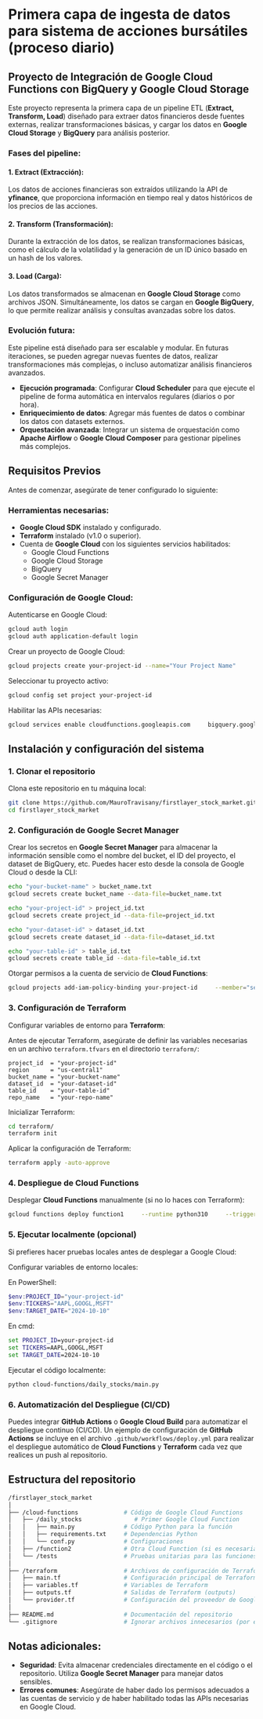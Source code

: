 
# Primera capa de ingesta de datos para sistema de acciones bursátiles (proceso diario)

## Proyecto de Integración de Google Cloud Functions con BigQuery y Google Cloud Storage

Este proyecto representa la primera capa de un pipeline ETL (**Extract, Transform, Load**) diseñado para extraer datos financieros desde fuentes externas, realizar transformaciones básicas, y cargar los datos en **Google Cloud Storage** y **BigQuery** para análisis posterior.

### Fases del pipeline:

#### 1. Extract (Extracción):
Los datos de acciones financieras son extraídos utilizando la API de **yfinance**, que proporciona información en tiempo real y datos históricos de los precios de las acciones.

#### 2. Transform (Transformación):
Durante la extracción de los datos, se realizan transformaciones básicas, como el cálculo de la volatilidad y la generación de un ID único basado en un hash de los valores.

#### 3. Load (Carga):
Los datos transformados se almacenan en **Google Cloud Storage** como archivos JSON. Simultáneamente, los datos se cargan en **Google BigQuery**, lo que permite realizar análisis y consultas avanzadas sobre los datos.

### Evolución futura:

Este pipeline está diseñado para ser escalable y modular. En futuras iteraciones, se pueden agregar nuevas fuentes de datos, realizar transformaciones más complejas, o incluso automatizar análisis financieros avanzados.

- **Ejecución programada**: Configurar **Cloud Scheduler** para que ejecute el pipeline de forma automática en intervalos regulares (diarios o por hora).
- **Enriquecimiento de datos**: Agregar más fuentes de datos o combinar los datos con datasets externos.
- **Orquestación avanzada**: Integrar un sistema de orquestación como **Apache Airflow** o **Google Cloud Composer** para gestionar pipelines más complejos.

## Requisitos Previos

Antes de comenzar, asegúrate de tener configurado lo siguiente:

### Herramientas necesarias:

- **Google Cloud SDK** instalado y configurado.
- **Terraform** instalado (v1.0 o superior).
- Cuenta de **Google Cloud** con los siguientes servicios habilitados:
  - Google Cloud Functions
  - Google Cloud Storage
  - BigQuery
  - Google Secret Manager

### Configuración de Google Cloud:

Autenticarse en Google Cloud:

```bash
gcloud auth login
gcloud auth application-default login
```

Crear un proyecto de Google Cloud:

```bash
gcloud projects create your-project-id --name="Your Project Name"
```

Seleccionar tu proyecto activo:

```bash
gcloud config set project your-project-id
```

Habilitar las APIs necesarias:

```bash
gcloud services enable cloudfunctions.googleapis.com     bigquery.googleapis.com     storage.googleapis.com     secretmanager.googleapis.com
```

## Instalación y configuración del sistema

### 1. Clonar el repositorio

Clona este repositorio en tu máquina local:

```bash
git clone https://github.com/MauroTravisany/firstlayer_stock_market.git
cd firstlayer_stock_market
```

### 2. Configuración de Google Secret Manager

Crear los secretos en **Google Secret Manager** para almacenar la información sensible como el nombre del bucket, el ID del proyecto, el dataset de BigQuery, etc. Puedes hacer esto desde la consola de Google Cloud o desde la CLI:

```bash
echo "your-bucket-name" > bucket_name.txt
gcloud secrets create bucket_name --data-file=bucket_name.txt

echo "your-project-id" > project_id.txt
gcloud secrets create project_id --data-file=project_id.txt

echo "your-dataset-id" > dataset_id.txt
gcloud secrets create dataset_id --data-file=dataset_id.txt

echo "your-table-id" > table_id.txt
gcloud secrets create table_id --data-file=table_id.txt
```

Otorgar permisos a la cuenta de servicio de **Cloud Functions**:

```bash
gcloud projects add-iam-policy-binding your-project-id     --member="serviceAccount:your-project-id@appspot.gserviceaccount.com"     --role="roles/secretmanager.secretAccessor"
```

### 3. Configuración de Terraform

Configurar variables de entorno para **Terraform**:

Antes de ejecutar Terraform, asegúrate de definir las variables necesarias en un archivo `terraform.tfvars` en el directorio `terraform/`:

```hcl
project_id  = "your-project-id"
region      = "us-central1"
bucket_name = "your-bucket-name"
dataset_id  = "your-dataset-id"
table_id    = "your-table-id"
repo_name   = "your-repo-name"
```

Inicializar Terraform:

```bash
cd terraform/
terraform init
```

Aplicar la configuración de Terraform:

```bash
terraform apply -auto-approve
```

### 4. Despliegue de Cloud Functions

Desplegar **Cloud Functions** manualmente (si no lo haces con Terraform):

```bash
gcloud functions deploy function1     --runtime python310     --trigger-http     --source ./cloud-functions/function1     --region us-central1     --entry-point main
```

### 5. Ejecutar localmente (opcional)

Si prefieres hacer pruebas locales antes de desplegar a Google Cloud:

Configurar variables de entorno locales:

En PowerShell:

```powershell
$env:PROJECT_ID="your-project-id"
$env:TICKERS="AAPL,GOOGL,MSFT"
$env:TARGET_DATE="2024-10-10"
```

En cmd:

```cmd
set PROJECT_ID=your-project-id
set TICKERS=AAPL,GOOGL,MSFT
set TARGET_DATE=2024-10-10
```

Ejecutar el código localmente:

```bash
python cloud-functions/daily_stocks/main.py
```

### 6. Automatización del Despliegue (CI/CD)

Puedes integrar **GitHub Actions** o **Google Cloud Build** para automatizar el despliegue continuo (CI/CD). Un ejemplo de configuración de **GitHub Actions** se incluye en el archivo `.github/workflows/deploy.yml` para realizar el despliegue automático de **Cloud Functions** y **Terraform** cada vez que realices un push al repositorio.

## Estructura del repositorio

```bash
/firstlayer_stock_market
│
├── /cloud-functions             # Código de Google Cloud Functions
│   ├── /daily_stocks               # Primer Google Cloud Function
│   │   ├── main.py              # Código Python para la función
│   │   ├── requirements.txt     # Dependencias Python
│   │   └── conf.py              # Configuraciones
│   ├── /function2               # Otra Cloud Function (si es necesaria)
│   └── /tests                   # Pruebas unitarias para las funciones
│
├── /terraform                   # Archivos de configuración de Terraform
│   ├── main.tf                  # Configuración principal de Terraform
│   ├── variables.tf             # Variables de Terraform
│   ├── outputs.tf               # Salidas de Terraform (outputs)
│   └── provider.tf              # Configuración del proveedor de Google Cloud
│
├── README.md                    # Documentación del repositorio
└── .gitignore                   # Ignorar archivos innecesarios (por ejemplo, .env o secrets)
```

## Notas adicionales:

- **Seguridad**: Evita almacenar credenciales directamente en el código o el repositorio. Utiliza **Google Secret Manager** para manejar datos sensibles.
- **Errores comunes**: Asegúrate de haber dado los permisos adecuados a las cuentas de servicio y de haber habilitado todas las APIs necesarias en Google Cloud.
